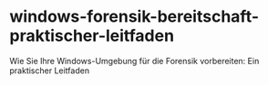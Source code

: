 # windows-forensik-bereitschaft-praktischer-leitfaden
Wie Sie Ihre Windows-Umgebung für die Forensik vorbereiten: Ein praktischer Leitfaden
